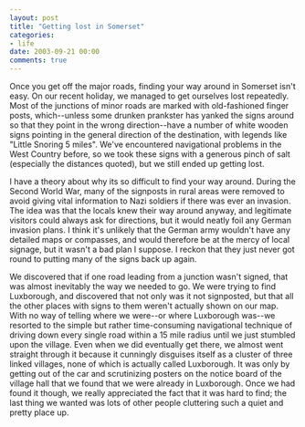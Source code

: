 ```yaml
---
layout: post
title: "Getting lost in Somerset"
categories:
- life
date: 2003-09-21 00:00
comments: true
---
```


<p>Once you get off the major roads, finding your way around in Somerset isn't easy. On our recent holiday, we managed to get ourselves lost repeatedly. Most of the junctions of minor roads are marked with old-fashioned finger posts, which--unless some drunken prankster has yanked the signs around so that they point in the wrong direction--have a number of white wooden signs pointing in the general direction of the destination, with legends like "Little Snoring 5 miles". We've encountered navigational problems in the West Country before, so we took these signs with a generous pinch of salt (especially the distances quoted), but we still ended up getting lost.</p>

<p>I have a theory about why its so difficult to find your way around. During the Second World War, many of the signposts in rural areas were removed to avoid giving vital information to Nazi soldiers if there was ever an invasion. The idea was that the locals knew their way around anyway, and legitimate visitors could always ask for directions, but it would neatly foil any German invasion plans. I think it's unlikely that the German army wouldn't have any detailed maps or compasses, and would therefore be at the mercy of local signage, but it wasn't a bad plan I suppose. I reckon that they just never got round to putting many of the signs back up again.</p>

<p>We discovered that if one road leading from a junction wasn't signed, that was almost inevitably the way we needed to go. We were trying to find Luxborough, and discovered that not only was it not signposted, but that all the other places with signs to them weren't actually shown on our map. With no way of telling where we were--or where Luxborough was--we resorted to the simple but rather time-consuming navigational technique of driving down every single road within a 15 mile radius until we just stumbled upon the village. Even when we did eventually get there, we almost went straight through it because it cunningly disguises itself as a cluster of three linked villages, none of which is actually called Luxborough. It was only by getting out of the car and scrutinizing posters on the notice board of the village hall that we found that we were already in Luxborough. Once we had found it though, we really appreciated the fact that it was hard to find; the last thing we wanted was lots of other people cluttering such a quiet and pretty place up.</p>


